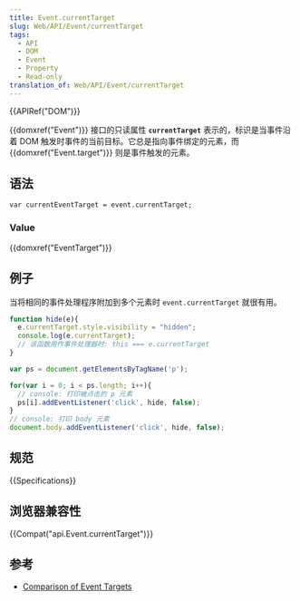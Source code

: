 ```yaml
---
title: Event.currentTarget
slug: Web/API/Event/currentTarget
tags:
  - API
  - DOM
  - Event
  - Property
  - Read-only
translation_of: Web/API/Event/currentTarget
---
```

{{APIRef("DOM")}}

{{domxref("Event")}} 接口的只读属性 **`currentTarget`** 表示的，标识是当事件沿着 DOM 触发时事件的当前目标。它总是指向事件绑定的元素，而 {{domxref("Event.target")}} 则是事件触发的元素。

## 语法

```plain
var currentEventTarget = event.currentTarget;
```

### Value

{{domxref("EventTarget")}}

## 例子

当将相同的事件处理程序附加到多个元素时 `event.currentTarget` 就很有用。

```js
function hide(e){
  e.currentTarget.style.visibility = "hidden";
  console.log(e.currentTarget);
  // 该函数用作事件处理器时: this === e.currentTarget
}

var ps = document.getElementsByTagName('p');

for(var i = 0; i < ps.length; i++){
  // console: 打印被点击的 p 元素
  ps[i].addEventListener('click', hide, false);
}
// console: 打印 body 元素
document.body.addEventListener('click', hide, false);
```

## 规范

{{Specifications}}

## 浏览器兼容性

{{Compat("api.Event.currentTarget")}}

## 参考

- [Comparison of Event Targets](/en-US/docs/Web/API/Event/Comparison_of_Event_Targets)
